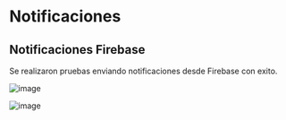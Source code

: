 # Notificaciones

## Notificaciones Firebase

Se realizaron pruebas enviando notificaciones desde Firebase con exito.

![image](https://github.com/user-attachments/assets/b5ec73b1-847f-4ae8-99c6-3eaca4331f03)

![image](https://github.com/user-attachments/assets/9b3d8c2d-a125-4a39-9c79-2ae2d202aa55)


